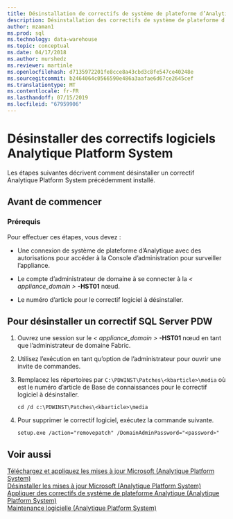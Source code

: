 ```yaml
---
title: Désinstallation de correctifs de système de plateforme d’Analytique dans | Microsoft Docs
description: Désinstallation des correctifs de système de plateforme d’Analytique.
author: mzaman1
ms.prod: sql
ms.technology: data-warehouse
ms.topic: conceptual
ms.date: 04/17/2018
ms.author: murshedz
ms.reviewer: martinle
ms.openlocfilehash: d7135972201fe8cce8a43cbd3c8fe547ce40248e
ms.sourcegitcommit: b2464064c0566590e486a3aafae6d67ce2645cef
ms.translationtype: MT
ms.contentlocale: fr-FR
ms.lasthandoff: 07/15/2019
ms.locfileid: "67959906"
---
```

# <a name="uninstall-analytics-platform-system-hotfixes"></a>Désinstaller des correctifs logiciels Analytique Platform System 
Les étapes suivantes décrivent comment désinstaller un correctif Analytique Platform System précédemment installé.  
  
## <a name="before-you-begin"></a>Avant de commencer  
  
### <a name="prerequisites"></a>Prérequis  
Pour effectuer ces étapes, vous devez :  
  
-   Une connexion de système de plateforme d’Analytique avec des autorisations pour accéder à la Console d’administration pour surveiller l’appliance.  
  
-   Le compte d’administrateur de domaine à se connecter à la <em>< appliance_domain ></em> **-HST01** nœud.  
  
-   Le numéro d’article pour le correctif logiciel à désinstaller.  
  
## <a name="HowToUninstallPDW"></a>Pour désinstaller un correctif SQL Server PDW  
  
1.  Ouvrez une session sur le <em>< appliance_domain ></em> **-HST01** nœud en tant que l’administrateur de domaine Fabric.  
  
2.  Utilisez l’exécution en tant qu’option de l’administrateur pour ouvrir une invite de commandes.  
  
3.  Remplacez les répertoires par `C:\PDWINST\Patches\<kbarticle>\media` où *<kbarticle>* est le numéro d’article de Base de connaissances pour le correctif logiciel à désinstaller.  
  
    ```  
    cd /d c:\PDWINST\Patches\<kbarticle>\media  
    ```  
  
4.  Pour supprimer le correctif logiciel, exécutez la commande suivante.  
  
    ```  
    setup.exe /action="removepatch" /DomainAdminPassword="<password>"  
    ```  
  
## <a name="see-also"></a>Voir aussi  
[Téléchargez et appliquez les mises à jour Microsoft &#40;Analytique Platform System&#41;](download-and-apply-microsoft-updates.md)  
[Désinstaller les mises à jour Microsoft &#40;Analytique Platform System&#41;](uninstall-microsoft-updates.md)  
[Appliquer des correctifs de système de plateforme Analytique &#40;Analytique Platform System&#41;](apply-analytics-platform-system-hotfixes.md)  
[Maintenance logicielle &#40;Analytique Platform System&#41;](software-servicing.md)  
  
